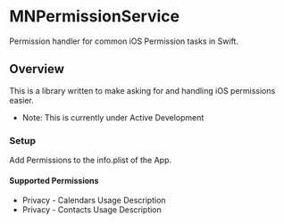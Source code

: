 # MNPermissionService
Permission handler for common iOS Permission tasks in Swift.

## Overview
This is a library written to make asking for and handling iOS permissions easier.
* Note: This is currently under Active Development


### Setup
Add Permissions to the info.plist of the App.

#### Supported Permissions
- Privacy - Calendars Usage Description
- Privacy - Contacts Usage Description
